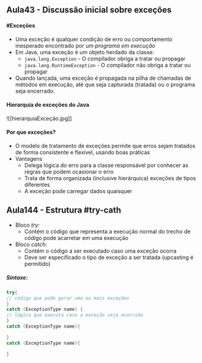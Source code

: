 ## Aula43 - Discussão inicial sobre exceções 

#### #Exceções

- Uma exceção é qualquer condição de erro ou comportamento inesperado encontrado por um *programa em execução*
- Em Java, uma exceção é um objeto herdado da classe:
	- `java.lang.Exception` - O compilador obriga a tratar ou propagar
	- `java.lang.RuntimeException` - O compilador não obriga a tratar ou propagar
- Quando lançada, uma exceção é propagada na pilha de chamadas de métodos em execução, até que seja capturada (tratada) ou o programa seja encerrado.

#### Hierarquia de exceções do Java
![[hierarquiaExceção.jpg]]

#### Por que exceções?
- O modelo de tratamento de exceções permite que erros sejam tratados de forma consistente e flexível, usando boas práticas
- Vantagens
	- Delega lógica do erro para a classe responsável por conhecer as regras que podem ocasionar o erro
	- Trata de forma organizada (inclusive hierárquica) exceções de tipos diferentes
	- A exceção pode carregar dados quaisquer


## Aula144 - Estrutura #try-cath 

- Bloco *try:*
	- Contém o código que representa a execução normal do trecho de código pode acarretar em uma execução 
- Bloco *catch:*
	- Contém o código a ser executado caso uma exceção ocorra
	- Deve ser especificado o tipo de exceção a ser tratada (upcasting é permitido)

##### Sintaxe: 
```java
try{
// código que pode gerar uma ou mais exceções 
}
catch (ExceptionType name) {
// lógica que executa caso a exceção seja ocorrida 
}
catch (ExceptionType name){

}
catch (ExceptionType name){

}
```